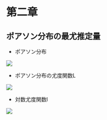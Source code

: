 # 第二章

## ポアソン分布の最尤推定量

- ポアソン分布
<img src="https://latex.codecogs.com/gif.latex?f(x)&space;=&space;\frac{\lambda^x&space;exp(x)}{x!}" />

- ポアソン分布の尤度関数L
<img src="https://latex.codecogs.com/gif.latex?L(\lambda&space;)&space;=&space;\prod_{i}^{n}\frac{\lambda^{x_{i}}exp({x_{i}})}{{x_{i}}!}" />

- 対数尤度関数l
<img src="https://latex.codecogs.com/gif.latex?log(L(\lambda&space;))&space;=&space;l(\lambda)\\&space;=&space;\sum_{i}^{n}log(\frac{\lambda&space;^{x_{i}}exp(\lambda&space;)}{x_{i}!})&space;\\&space;=&space;\sum_{i}^{n}\left&space;\{&space;log(\lambda&space;^{x_{i}})&space;&plus;&space;log(exp(\lambda&space;))&space;-&space;{x_{i}!})&space;\right&space;\}\\&space;=&space;\sum_{i}^{n}\left&space;\{&space;{x_{i}}&space;log(\lambda)&space;&plus;&space;\lambda&space;-&space;{x_{i}!})&space;\right&space;\}" />
